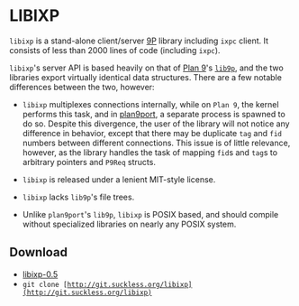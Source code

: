 LIBIXP
======
`libixp` is a stand-alone client/server [9P](http://9p.cat-v.org/) library including `ixpc` client. It consists of less than 2000 lines of code (including `ixpc`).

`libixp`'s server API is based heavily on that of [Plan 9](http://cm.bell-labs.com/plan9)'s [`lib9p`](http://man.cat-v.org/plan_9/2/9p), and the two libraries export virtually identical data structures. There are a few notable differences between the two, however:

* `libixp` multiplexes connections internally, while on `Plan 9`, the kernel performs this task, and in [plan9port](http://swtch.com/plan9port/), a separate process is spawned to do so. Despite this divergence, the user of the library will not notice any difference in behavior, except that there may be duplicate `tag` and `fid` numbers between different connections. This issue is of little relevance, however, as the library handles the task of mapping `fid`s and `tag`s to arbitrary pointers and `P9Req` structs.

* `libixp` is released under a lenient MIT-style license.

* `libixp` lacks `lib9p`'s file trees.

* Unlike `plan9port`'s `lib9p`, `libixp` is POSIX based, and should compile without specialized libraries on nearly any POSIX system.

Download
--------
* [libixp-0.5](http://dl.suckless.org/libs/libixp-0.5.tar.gz)
* <code>git clone [http://git.suckless.org/libixp](http://git.suckless.org/libixp)</code>

